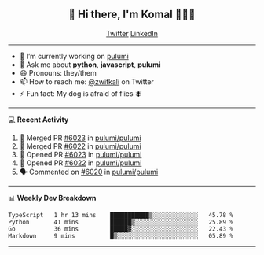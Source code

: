 <h2 align="center"> 👋 Hi there, I'm Komal 🧑🏾‍💻 </h2>
<p align="center">
    <a href="https://twitter.com/zwitkali">Twitter</a>
    <a href="https://www.linkedin.com/in/komal-ali/">LinkedIn</a>
</p>

--------

- 🔭 I’m currently working on [pulumi](https://github.com/pulumi/pulumi)
- 💬 Ask me about **python**, **javascript**, **pulumi** 
- 😄 Pronouns: they/them
- 📫 How to reach me: [@zwitkali](https://twitter.com/zwitkali) on Twitter
- ⚡ Fun fact: My dog is afraid of flies 🪰

--------
💻 **Recent Activity**

<!--START_SECTION:activity-->
1. 🎉 Merged PR [#6023](https://github.com/pulumi/pulumi/pull/6023) in [pulumi/pulumi](https://github.com/pulumi/pulumi)
2. 🎉 Merged PR [#6022](https://github.com/pulumi/pulumi/pull/6022) in [pulumi/pulumi](https://github.com/pulumi/pulumi)
3. 💪 Opened PR [#6023](https://github.com/pulumi/pulumi/pull/6023) in [pulumi/pulumi](https://github.com/pulumi/pulumi)
4. 💪 Opened PR [#6022](https://github.com/pulumi/pulumi/pull/6022) in [pulumi/pulumi](https://github.com/pulumi/pulumi)
5. 🗣 Commented on [#6020](https://github.com/pulumi/pulumi/issues/6020) in [pulumi/pulumi](https://github.com/pulumi/pulumi)
<!--END_SECTION:activity-->

--------

📊 **Weekly Dev Breakdown**
<!--START_SECTION:waka-->
```text
TypeScript   1 hr 13 mins    ███████████▒░░░░░░░░░░░░░   45.78 % 
Python       41 mins         ██████▒░░░░░░░░░░░░░░░░░░   25.89 % 
Go           36 mins         █████▓░░░░░░░░░░░░░░░░░░░   22.43 % 
Markdown     9 mins          █▒░░░░░░░░░░░░░░░░░░░░░░░   05.89 % 
```
<!--END_SECTION:waka-->

--------